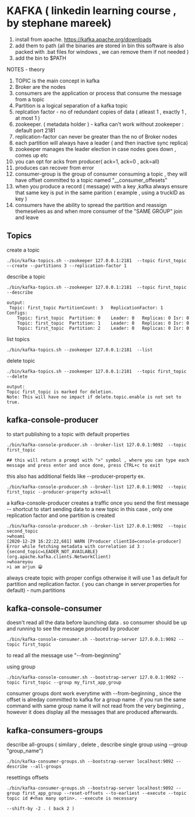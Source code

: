 # KAFKA ( linkedin learning course , by stephane mareek)

1. install from apache. https://kafka.apache.org/downloads
2. add them to path  (all the binaries are stored in bin this software is also packed with .bat files for windows , we can remove them if not needed )
3. add the bin to $PATH

NOTES - theory
1. TOPIC is the main concept in kafka
2. Broker are the nodes
3. consumers are the application or process that consume the message from a topic
4. Partition is a logical separation of a kafka topic
5. replcation factor - no of redundant copies of data ( atleast 1 , exactly 1 , at most 1 ) 
6. zookeeper. ( metadata holder ) - kafka can't work without zookeeper : default port 2181 
7. replication-factor can never be greater than the no of Broker nodes
8. each partition will always have a leader ( and then inactive sync replica)
9. zookeeper manages the leader election in case nodes goes down , comes up etc
10. you can opt for acks from producer( ack=1, ack=0 , ack=all)
11. produces can recover from error 
12. consumer-group is the group of consumer consuming a topic , they will have offset committed to a topic named "__consumer_offesets"
13. when you produce a record ( message) with a key ,kafka always ensure that same key is put in the same parition  ( example , using a truckID as key )
14. consumers have the ability to spread the partition and reassign themeselves as and when more consumer of the "SAME GROUP" join and leave


## Topics 

create a topic 
```
./bin/kafka-topics.sh --zookeeper 127.0.0.1:2181  --topic first_topic --create --partitions 3 --replication-factor 1
```

describe a topic 
```
./bin/kafka-topics.sh --zookeeper 127.0.0.1:2181  --topic first_topic  --describe 

output:
 Topic: first_topic	PartitionCount: 3	ReplicationFactor: 1	Configs: 
	Topic: first_topic	Partition: 0	Leader: 0	Replicas: 0	Isr: 0
	Topic: first_topic	Partition: 1	Leader: 0	Replicas: 0	Isr: 0
	Topic: first_topic	Partition: 2	Leader: 0	Replicas: 0	Isr: 0
```

list topics 
```
./bin/kafka-topics.sh --zookeeper 127.0.0.1:2181  --list 
```

delete topic
```
./bin/kafka-topics.sh --zookeeper 127.0.0.1:2181  --topic first_topic --delete

output:
Topic first_topic is marked for deletion.
Note: This will have no impact if delete.topic.enable is not set to true.

```

## kafka-console-producer

to start publishing to a topic with default properties 
```
./bin/kafka-console-producer.sh --broker-list 127.0.0.1:9092  --topic first_topic 

## this will return a prompt with ">" symbol , where you can type each message and press enter and once done, press CTRL+c to exit
```
this also has additional fields like --producer-property 
ex.
```
./bin/kafka-console-producer.sh --broker-list 127.0.0.1:9092  --topic first_topic --producer-property acks=all 
```
a kafka-console-producer creates a traffic once you send the first message -- shortcut to start sending data to a new topic 
in this case , only one replication factor and one partition is created

```
./bin/kafka-console-producer.sh --broker-list 127.0.0.1:9092  --topic second_topic
>whoami
[2020-12-29 16:22:22,681] WARN [Producer clientId=console-producer] Error while fetching metadata with correlation id 3 : {second_topic=LEADER_NOT_AVAILABLE} (org.apache.kafka.clients.NetworkClient)
>whoareyou
>i am arjun 😁

```
always create topic with proper configs otherwise it will use 1 as default for partition and replication factor.
( you can change in server.properties for default) - num.partitions


## kafka-console-consumer 

doesn't read all the data before launching data . so consumer should be up and running to see the message produced by producer
```
./bin/kafka-console-consumer.sh --bootstrap-server 127.0.0.1:9092 --topic first_topic
```

to read all the message use "--from-beginning"

using group 
```
./bin/kafka-console-consumer.sh --bootstrap-server 127.0.0.1:9092 --topic first_topic --group my_first_app_group
```

consumer groups dont work everytime with --from-beginning , since the offset is alreday committed to kafka for a group name . if you run the 
same command with same group name it will not read from the very beginning , 
however it does display all the messages that are produced afterwards. 


## kafka-consumers-groups

describe all-groups  ( similary , delete , describe single group using --group "group_name") 
```
./bin/kafka-consumer-groups.sh --bootstrap-server localhost:9092 --describe --all-groups
```

resettings offsets 
```
./bin/kafka-consumer-groups.sh --bootstrap-server localhost:9092 --group first_app_group --reset-offsets --to-earliest --execute --topic topic id #<has many optin>. --execute is necessary

--shift-by -2 . ( back 2 )
```














